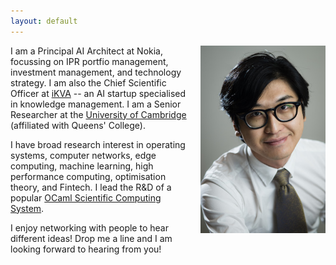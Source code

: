 ```yaml
---
layout: default
---
```


<img src="/images/liang.jpg" style="float:right;width:200px;margin-left:20px">

I am a Principal AI Architect at Nokia, focussing on IPR portfio management, investment management, and technology strategy. I am also the Chief Scientific Officer at [iKVA](https://ikva.ai/) -- an AI startup specialised in knowledge management. I am a Senior Researcher at the [University of Cambridge](https://www.cl.cam.ac.uk/~lw525/) (affiliated with Queens' College).

I have broad research interest in operating systems, computer networks, edge computing, machine learning, high performance computing, optimisation theory, and Fintech. I lead the R&D of a popular [OCaml Scientific Computing System](http://ocaml.xyz).

I enjoy networking with people to hear different ideas! Drop me a line and I am looking forward to hearing from you!
